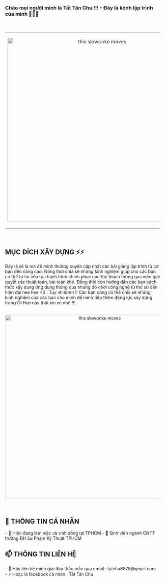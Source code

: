 ### Chào mọi người mình là Tất Tân Chu !!! - Đây là kênh lập trình của mình 👋👋👋
<br>

<div>
  <table>
  <tr>
  <td width="30%">
<p align="center">
  <img src="https://nordiccoder.com/app/uploads/2018/11/1_OF0xEMkWBv-69zvmNs6RDQ.gif" alt="this slowpoke moves" class="center" width="600" />
</p>
    </td>
    </tr>
     </table>
</div>

<br>
<h2> MỤC ĐÍCH XÂY DỰNG ⚡⚡</h2>
Đây là sẽ là nơi để mình thường xuyên cập nhật các bài giảng lập trình từ cơ bản đến nâng cao. Đồng thời chia sẽ những kinh nghiệm giúp cho các bạn có thể tự tin tiếp tục hành trình chinh phục các thử thách thông qua việc giải quyết các thuật toán, bài toán khó. Đồng thời còn hướng dẫn các bạn cách thức xây dụng ứng dụng thông qua những đồ chơi công nghệ từ thô sơ đến hiện đại hee hee <3 . Tuy nhiênnn !! Các bạn cũng có thể chia sẽ những kinh nghiệm của các bạn cho mình để mình tiếp thêm động lực xây dựng trang GitHub này thật xịn xò nhé !!! 
<br>
<br>
<div>
<p align="center">
  <img src="https://cdn.dribbble.com/users/2401141/screenshots/5487982/developers-gif-showcase.gif" alt="this slowpoke moves" class="center" width="600" />
</p>
</div>
<br>
<h2>👀 THÔNG TIN CÁ NHÂN</h2>
- 🔭 Hiện đang làm việc và sinh sống tại TPHCM
- 🌱 Sinh viên ngành CNTT trường ĐH Sư Phạm Kỹ Thuật TPHCM
<br>
<h2>📫 THÔNG TIN LIÊN HỆ</h2>
- 💬 Hãy liên hệ mình giải đáp thắc mắc qua email : tatchu6878@gmail.com
<br>
- ⚡ Hoặc là facebook cá nhân : Tất Tân Chu
<!--
**TatTanChu/TatTanChu** is a ✨ _special_ ✨ repository because its `README.md` (this file) appears on your GitHub profile.

Here are some ideas to get you started:

- 🔭 I’m currently working on ...
- 🌱 I’m currently learning ...
- 👯 I’m looking to collaborate on ...
- 🤔 I’m looking for help with ...
- 💬 Ask me about ...
- 📫 How to reach me: ...
- 😄 Pronouns: ...
- ⚡ Fun fact: ...
-->
